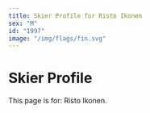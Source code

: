 ```yaml
---
title: Skier Profile for Risto Ikonen
sex: "M"
id: "1997"
image: "/img/flags/fin.svg" 
---
```


# Skier Profile

This page is for: Risto Ikonen.
    